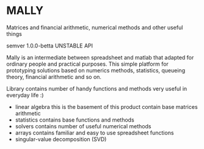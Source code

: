 # MALLY
Matrices and financial arithmetic, numerical methods and other useful things

semver 1.0.0-betta
UNSTABLE API

Mally is an intermediate between spreadsheet and matlab that adapted for ordinary people and practical purposes.
This simple platform for prototyping solutions based on numerics methods, statistics, queueing theory, financial arithmetic and so on.

Library contains number of handy functions and methods very useful in everyday life :)
- linear algebra this is the basement of this product contain base matrices arithmetic
- statistics contains base functions and methods
- solvers contains number of useful numerical methods
- arrays contains familiar and easy to use spreadsheet functions
- singular-value decomposition (SVD)

